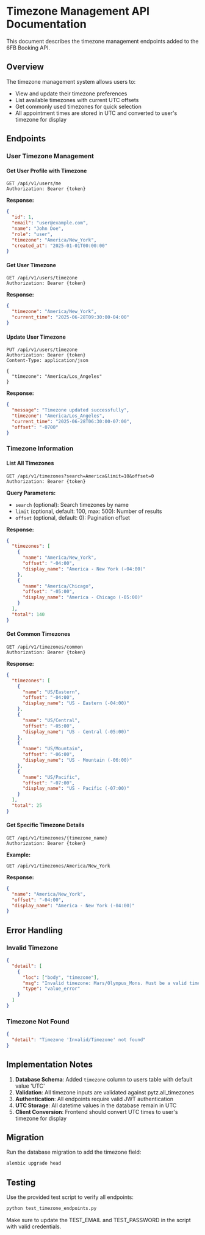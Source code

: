 # Timezone Management API Documentation

This document describes the timezone management endpoints added to the 6FB Booking API.

## Overview

The timezone management system allows users to:
- View and update their timezone preferences
- List available timezones with current UTC offsets
- Get commonly used timezones for quick selection
- All appointment times are stored in UTC and converted to user's timezone for display

## Endpoints

### User Timezone Management

#### Get User Profile with Timezone
```
GET /api/v1/users/me
Authorization: Bearer {token}
```

**Response:**
```json
{
  "id": 1,
  "email": "user@example.com",
  "name": "John Doe",
  "role": "user",
  "timezone": "America/New_York",
  "created_at": "2025-01-01T00:00:00"
}
```

#### Get User Timezone
```
GET /api/v1/users/timezone
Authorization: Bearer {token}
```

**Response:**
```json
{
  "timezone": "America/New_York",
  "current_time": "2025-06-28T09:30:00-04:00"
}
```

#### Update User Timezone
```
PUT /api/v1/users/timezone
Authorization: Bearer {token}
Content-Type: application/json

{
  "timezone": "America/Los_Angeles"
}
```

**Response:**
```json
{
  "message": "Timezone updated successfully",
  "timezone": "America/Los_Angeles",
  "current_time": "2025-06-28T06:30:00-07:00",
  "offset": "-0700"
}
```

### Timezone Information

#### List All Timezones
```
GET /api/v1/timezones?search=America&limit=10&offset=0
Authorization: Bearer {token}
```

**Query Parameters:**
- `search` (optional): Search timezones by name
- `limit` (optional, default: 100, max: 500): Number of results
- `offset` (optional, default: 0): Pagination offset

**Response:**
```json
{
  "timezones": [
    {
      "name": "America/New_York",
      "offset": "-04:00",
      "display_name": "America - New York (-04:00)"
    },
    {
      "name": "America/Chicago",
      "offset": "-05:00",
      "display_name": "America - Chicago (-05:00)"
    }
  ],
  "total": 140
}
```

#### Get Common Timezones
```
GET /api/v1/timezones/common
Authorization: Bearer {token}
```

**Response:**
```json
{
  "timezones": [
    {
      "name": "US/Eastern",
      "offset": "-04:00",
      "display_name": "US - Eastern (-04:00)"
    },
    {
      "name": "US/Central",
      "offset": "-05:00",
      "display_name": "US - Central (-05:00)"
    },
    {
      "name": "US/Mountain",
      "offset": "-06:00",
      "display_name": "US - Mountain (-06:00)"
    },
    {
      "name": "US/Pacific",
      "offset": "-07:00",
      "display_name": "US - Pacific (-07:00)"
    }
  ],
  "total": 25
}
```

#### Get Specific Timezone Details
```
GET /api/v1/timezones/{timezone_name}
Authorization: Bearer {token}
```

**Example:**
```
GET /api/v1/timezones/America/New_York
```

**Response:**
```json
{
  "name": "America/New_York",
  "offset": "-04:00",
  "display_name": "America - New York (-04:00)"
}
```

## Error Handling

### Invalid Timezone
```json
{
  "detail": [
    {
      "loc": ["body", "timezone"],
      "msg": "Invalid timezone: Mars/Olympus_Mons. Must be a valid timezone identifier.",
      "type": "value_error"
    }
  ]
}
```

### Timezone Not Found
```json
{
  "detail": "Timezone 'Invalid/Timezone' not found"
}
```

## Implementation Notes

1. **Database Schema**: Added `timezone` column to users table with default value 'UTC'
2. **Validation**: All timezone inputs are validated against pytz.all_timezones
3. **Authentication**: All endpoints require valid JWT authentication
4. **UTC Storage**: All datetime values in the database remain in UTC
5. **Client Conversion**: Frontend should convert UTC times to user's timezone for display

## Migration

Run the database migration to add the timezone field:
```bash
alembic upgrade head
```

## Testing

Use the provided test script to verify all endpoints:
```bash
python test_timezone_endpoints.py
```

Make sure to update the TEST_EMAIL and TEST_PASSWORD in the script with valid credentials.